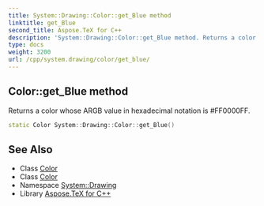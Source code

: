 ```yaml
---
title: System::Drawing::Color::get_Blue method
linktitle: get_Blue
second_title: Aspose.TeX for C++
description: 'System::Drawing::Color::get_Blue method. Returns a color whose ARGB value in hexadecimal notation is #FF0000FF in C++.'
type: docs
weight: 3200
url: /cpp/system.drawing/color/get_blue/
---
```

## Color::get_Blue method


Returns a color whose ARGB value in hexadecimal notation is #FF0000FF.

```cpp
static Color System::Drawing::Color::get_Blue()
```

## See Also

* Class [Color](../)
* Class [Color](../)
* Namespace [System::Drawing](../../)
* Library [Aspose.TeX for C++](../../../)
